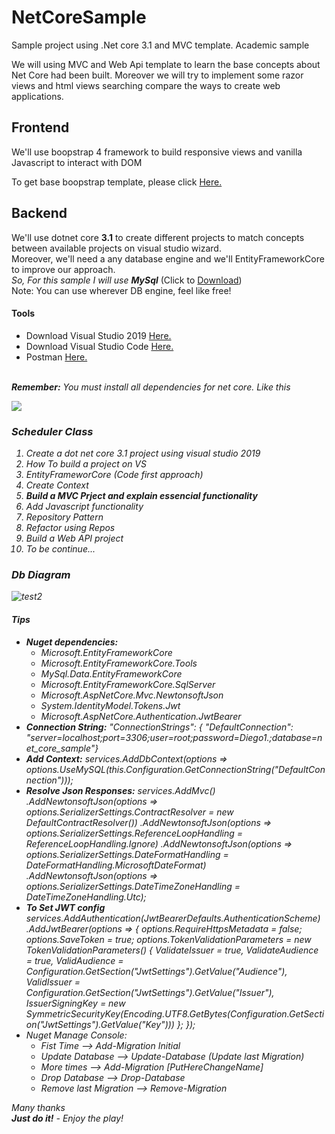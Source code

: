 # NetCoreSample
Sample project using .Net core 3.1 and MVC template. Academic sample

We will using MVC and Web Api template to learn the base concepts about Net Core had been built. Moreover we will try to implement some razor views and html views searching compare the ways to create web applications. 

<h2>Frontend</h2>
<p>We'll use boopstrap 4 framework to build responsive views and vanilla Javascript to interact with DOM </p>
<p>To get base boopstrap template, please click <a href="https://getbootstrap.com/docs/4.5/getting-started/introduction/" target="_blank">Here.</a></p>

<h2>Backend</h2>
<p>We'll use dotnet core <b>3.1</b> to create different projects to match concepts between available projects on visual studio wizard. 
<br>
Moreover, we'll need a any database engine and we'll EntityFrameworkCore to improve our approach. 
<br>
<i>So, For this sample I will use <b>MySql</b></i> (Click to <a href="https://dev.mysql.com/downloads/installer/">Download</a>)
<br/>
Note: You can use wherever DB engine, feel like free!
</p>

<h4>Tools</h4>
<p>
<ul>
<li>Download Visual Studio 2019 <a href="https://visualstudio.microsoft.com/es/vs/community/" target="_blank">Here.</a></li>
<li>Download Visual Studio Code <a href="https://code.visualstudio.com/download" target="_blank">Here.</a></li>
  <li>Postman <a href="https://www.postman.com/downloads/" target="_blank">Here.</a></li>
</ul>
<br/>
<i><b>Remember:</b> You must install all dependencies for net core.<i/>
  Like this
</p>
<img src = "https://docs.microsoft.com/es-es/dotnet/core/install/media/install-sdk/windows-install-visual-studio-2019.png#lightbox" />

<h3>Scheduler Class</h3>
<p>
<ol>
  <li>Create a dot net core 3.1 project using visual studio 2019</li>
  <li>How To build a project on VS</li>
  <li>EntityFrameworCore (Code first approach)</li>
  <li>Create Context</li>
  <li><b>Build a MVC Prject and explain essencial functionality</b></li>
  <li>Add Javascript functionality</li>
  <li>Repository Pattern</li>
  <li>Refactor using Repos</li>
  <li>Build a Web API project</li>
  <li>To be continue...</li>
</ol>
</p>

<h3>Db Diagram</h3>

![test2](https://user-images.githubusercontent.com/42014718/87883829-b3ca1500-c9cf-11ea-9206-22c55c201f4f.png)


<h4>Tips</h4>
<ul>
  <li><b>Nuget dependencies:</b> 
    <ul>
    <li>Microsoft.EntityFrameworkCore</li>
      <li>Microsoft.EntityFrameworkCore.Tools</li>
      <li>MySql.Data.EntityFrameworkCore</li>
      <li>Microsoft.EntityFrameworkCore.SqlServer</li>
      <li>Microsoft.AspNetCore.Mvc.NewtonsoftJson</li>
      <li>System.IdentityModel.Tokens.Jwt</li>
      <li>Microsoft.AspNetCore.Authentication.JwtBearer</li>
    </ul>
  </li>
  <li><b>Connection String:</b>   "ConnectionStrings": { "DefaultConnection": "server=localhost;port=3306;user=root;password=Diego1.;database=net_core_sample"}</li>
  <li><b>Add Context:</b>
    services.AddDbContext<inventekContext>(options =>
                options.UseMySQL(this.Configuration.GetConnectionString("DefaultConnection")));
  </li>
  <li><b>Resolve Json Responses:</b>
    services.AddMvc()
                .AddNewtonsoftJson(options => options.SerializerSettings.ContractResolver = new DefaultContractResolver())
                .AddNewtonsoftJson(options => options.SerializerSettings.ReferenceLoopHandling = ReferenceLoopHandling.Ignore)
                .AddNewtonsoftJson(options => options.SerializerSettings.DateFormatHandling = DateFormatHandling.MicrosoftDateFormat)
                .AddNewtonsoftJson(options => options.SerializerSettings.DateTimeZoneHandling = DateTimeZoneHandling.Utc);
  
  </li>
  <li><b>To Set JWT config</b>
   services.AddAuthentication(JwtBearerDefaults.AuthenticationScheme)
                .AddJwtBearer(options =>
                {
                    options.RequireHttpsMetadata = false;
                    options.SaveToken = true;
                    options.TokenValidationParameters = new TokenValidationParameters()
                    {
                        ValidateIssuer = true,
                        ValidateAudience = true,
                        ValidAudience = Configuration.GetSection("JwtSettings").GetValue<string>("Audience"),
                        ValidIssuer = Configuration.GetSection("JwtSettings").GetValue<string>("Issuer"),
                        IssuerSigningKey = new SymmetricSecurityKey(Encoding.UTF8.GetBytes(Configuration.GetSection("JwtSettings").GetValue<string>("Key")))
                    };
                });
  </li>
  
  <li>
  Nuget Manage Console:
  <ul>
    <li>Fist Time --> Add-Migration Initial</li>
    <li>Update Database --> Update-Database (Update last Migration)</li>
   <li>More times --> Add-Migration [PutHereChangeName]</li>
    <li>Drop Database --> Drop-Database</li>
    <li>Remove last Migration --> Remove-Migration</li>
  </ul>
  </li>
</ul>




<p>Many thanks 
  <br>
  <b>Just do it!</b> - <i>Enjoy the play!</i>
</p>
